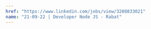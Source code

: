 ```yaml
---
href: "https://www.linkedin.com/jobs/view/3208833021"
name: "21-09-22 | Developer Node JS - Rabat"
---
```

